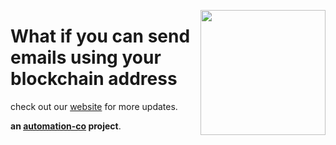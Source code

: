 <img src="https://www.ezo.email/images/ezo.jpg" height="200px" align="right" ></img>

# What if you can send emails using your blockchain address

check out our [website](https://ezo.email) for more updates.

**an [automation-co]() project**.
